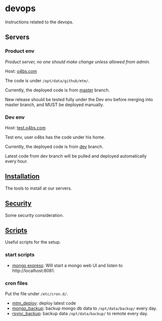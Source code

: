 # devops
Instructions related to the devops.


## Servers
### Product env
*Product server, no one should make change unless allowed from admin.*

Host: [o4bs.com](o4bs.com)

The code is under `/opt/data/github/mtm/`.

Currently, the deployed code is from [master](https://github.com/o4bs/mtm/tree/master) branch.

New release should be tested fully under the Dev env before merging into master branch, and MUST be deployed manually.

### Dev env
Host: [test.o4bs.com](test.o4bs.com)

Test env, user o4bs has the code under his home.

Currently, the deployed code is from [dev](https://github.com/o4bs/mtm/tree/dev) branch.

Latest code from dev branch will be pulled and deployed automatically every hour.

## [Installation](Installation.md)
The tools to install at our servers.


## [Security](Security.md)
Some security consideration.


## [Scripts](scripts)
Useful scripts for the setup.


### start scripts
* [mongo express](scripts/start_mongo_express.sh): Will start a mongo web UI and listen to http://localhost:8081.


### cron files

Put the file under `/etc/cron.d/`.

* [mtm_deploy](scripts/mtm_deploy): deploy latest code 
* [mongo_backup](scripts/mongo_backup): backup mongo db data to `/opt/data/backup/` every day.
* [rsync_backup](scripts/rsync_backup): backup data `/opt/data/backup/` to remote every day.

